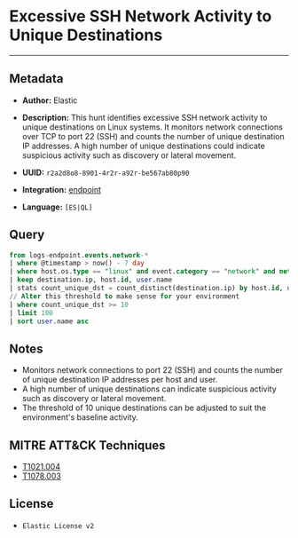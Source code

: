 # Excessive SSH Network Activity to Unique Destinations

---

## Metadata

- **Author:** Elastic
- **Description:** This hunt identifies excessive SSH network activity to unique destinations on Linux systems. It monitors network connections over TCP to port 22 (SSH) and counts the number of unique destination IP addresses. A high number of unique destinations could indicate suspicious activity such as discovery or lateral movement.

- **UUID:** `r2a2d8o8-8901-4r2r-a92r-be567ab80p90`
- **Integration:** [endpoint](https://docs.elastic.co/integrations/endpoint)
- **Language:** `[ES|QL]`

## Query

```sql
from logs-endpoint.events.network-*
| where @timestamp > now() - 7 day
| where host.os.type == "linux" and event.category == "network" and network.transport == "tcp" and destination.port == 22 and source.port >= 49152
| keep destination.ip, host.id, user.name
| stats count_unique_dst = count_distinct(destination.ip) by host.id, user.name
// Alter this threshold to make sense for your environment
| where count_unique_dst >= 10
| limit 100
| sort user.name asc
```

## Notes

- Monitors network connections to port 22 (SSH) and counts the number of unique destination IP addresses per host and user.
- A high number of unique destinations can indicate suspicious activity such as discovery or lateral movement.
- The threshold of 10 unique destinations can be adjusted to suit the environment's baseline activity.
## MITRE ATT&CK Techniques

- [T1021.004](https://attack.mitre.org/techniques/T1021/004)
- [T1078.003](https://attack.mitre.org/techniques/T1078/003)

## License

- `Elastic License v2`

